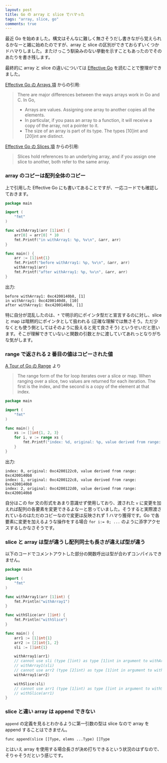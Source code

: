 ```yaml
---
layout: post
title: Go の array と slice でハマった
tags: "array, slice, go"
comments: true
---
```


最近 Go を始めました。構文はそんなに難しく無さそうだし書きながら覚えられるかなーと雑に始めたのですが、array と slice の区別ができておらずいくつかドハマりしました。またけっこう馴染みのない挙動を示すこともあったのでそのあたりを書き残します。

最終的に array と slice の違いについては [Effective Go][1] を読むことで整理ができました。

[Effective Go の Arrays 項][2] からの引用:

> There are major differences between the ways arrays work in Go and C. In Go, 
>
> - Arrays are values. Assigning one array to another copies all the elements. 
> - In particular, if you pass an array to a function, it will receive a copy of the array, not a pointer to it. 
> - The size of an array is part of its type. The types [10]int and [20]int are distinct.

[Effective Go の Slices 項][3] からの引用:

> Slices hold references to an underlying array, and if you assign one slice to another, both refer to the same array.

### array のコピーは配列全体のコピー

上で引用した Effective Go にも書いてあることですが、一応コードでも確認しておきます。

```go
package main

import (
    "fmt"
)

func withArray1(arr [1]int) {
    arr[0] = arr[0] * 10
    fmt.Printf("in withArray1: %p, %v\n", &arr, arr)
}

func main() {
    arr := [1]int{1}
    fmt.Printf("before withArray1: %p, %v\n", &arr, arr)
    withArray1(arr)
    fmt.Printf("after withArray1: %p, %v\n", &arr, arr)
}
```

出力:

```
before withArray1: 0xc4200140b8, [1]
in withArray1: 0xc4200140d8, [10]
after withArray1: 0xc4200140b8, [1]
```

特に自分が混乱したのは、`*` で明示的にポインタ型だと宣言するのに対し、slice と map は暗黙的にポインタとして扱われる (正確な理解では無さそう。ただ少なくとも使う側としてはそのように扱えると見て良さそう) というせいだと思います。そこが理解できていないと関数の引数とかに渡していてあれっとなりがちな気がします。

### range で返される 2 番目の値はコピーされた値

[A Tour of Go の Range][4] より

> The range form of the for loop iterates over a slice or map.
> When ranging over a slice, two values are returned for each iteration. The first is the index, and the second is a copy of the element at that index.

```go
package main

import (
    "fmt"
)

func main() {
    xs := []int{1, 2, 3}
    for i, v := range xs {
        fmt.Printf("index: %d, original: %p, value derived from range: %p\n", i, &xs[i], &v)
    }
}
```

出力:

```
index: 0, original: 0xc4200122c0, value derived from range: 0xc4200140b8
index: 1, original: 0xc4200122c8, value derived from range: 0xc4200140b8
index: 2, original: 0xc4200122d0, value derived from range: 0xc4200140b8
```

自分はこの for 文の形式をあまり意識せず使用しており、渡された `v` に変更を加えれば配列の各要素を変更できるよなーと思っていました。そうすると実際渡されているのはただのコピーなので変更は反映されず 1 ハマり獲得です。Go で各要素に変更を加えるような操作をする場合 `for i:= 0; ...` のように添字アクセスするしかなさそうです。

### slice と array は型が違うし配列同士も長さが違えば型が違う

以下のコードでコメントアウトした部分の関数呼出は型が合わずコンパイルできません。

```go
package main

import (
    "fmt"
)

func withArray1(arr [1]int) {
    fmt.Println("withArray1")
}

func withSlice(arr []int) {
    fmt.Println("withSlice")
}

func main() {
    arr1 := [1]int{1}
    arr2 := [2]int{1, 2}
    sli := []int{1}

    withArray1(arr1)
    // cannot use sli (type []int) as type [1]int in argument to withArray1
    // withArray1(sli)
    // cannot use arr2 (type [2]int) as type [1]int in argument to withArray1
    withArray1(arr2)

    withSlice(sli)
    // cannot use arr1 (type [1]int) as type []int in argument to withSlice
    // withSlice(arr1)
}
```

### slice と違い array は append できない

`append` の定義を見るとわかるように第一引数の型は slice なので array を append することはできません。

```
func append(slice []Type, elems ...Type) []Type
```

とはいえ array を使用する場合長さが決め打ちできるという状況のはずなので、そりゃそうだという感じです。

[1]: https://golang.org/doc/effective_go.html
[2]: https://golang.org/doc/effective_go.html#arrays
[3]: https://golang.org/doc/effective_go.html#slices
[4]: https://tour.golang.org/moretypes/16
